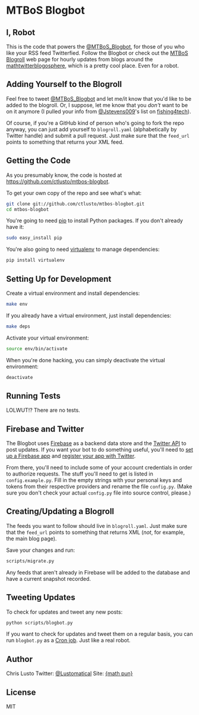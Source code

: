 MTBoS Blogbot
=============

I, Robot
--------
This is the code that powers the [@MTBoS_Blogbot](https://twitter.com/MTBoS_Blogbot), for those of you who like your RSS feed Twitterfied. Follow the Blogbot or check out the [MTBoS Blogroll](http://www.mtbos-blogroll.org/) web page for hourly updates from blogs around the [mathtwitterblogosphere](http://mathtwitterblogosphere.weebly.com/), which is a pretty cool place. Even for a robot.

Adding Yourself to the Blogroll
-------------------------------
Feel free to tweet [@MTBoS_Blogbot](https://twitter.com/MTBoS_Blogbot) and let me/it know that you'd like to be added to the blogroll. Or, I suppose, let me know that you *don't* want to be on it anymore (I pulled your info from [@Jstevens009](https://twitter.com/Jstevens009)'s list on [fishing4tech](http://www.fishing4tech.com/mtbos.html)).

Of course, if you're a GitHub kind of person who's going to fork the repo anyway, you can just add yourself to `blogroll.yaml` (alphabetically by Twitter handle) and submit a pull request. Just make sure that the `feed_url` points to something that returns your XML feed.

Getting the Code
----------------
As you presumably know, the code is hosted at https://github.com/ctlusto/mtbos-blogbot.

To get your own copy of the repo and see what's what:
```bash
git clone git://github.com/ctlusto/mtbos-blogbot.git
cd mtbos-blogbot
```
You're going to need [pip](https://pip.pypa.io/en/stable/) to install Python packages. If you don't already have it:
```bash
sudo easy_install pip
```

You're also going to need [virtualenv](https://virtualenv.readthedocs.org/en/latest/) to manage dependencies:
```bash
pip install virtualenv
```

Setting Up for Development
--------------------------
Create a virtual environment and install dependencies:
```bash
make env
```

If you already have a virtual environment, just install dependencies:
```bash
make deps
```

Activate your virtual environment:
```bash
source env/bin/activate
```

When you're done hacking, you can simply deactivate the virtual environment:
```bash
deactivate
```

Running Tests
-------------
LOLWUT!? There are no tests.

Firebase and Twitter
--------------------
The Blogbot uses [Firebase](https://www.firebase.com/) as a backend data store and the [Twitter API](https://dev.twitter.com/overview/documentation) to post updates. If you want your bot to do something useful, you'll need to [set up a Firebase app](https://www.firebase.com/docs/web/guide/setup.html) and [register your app with Twitter](https://apps.twitter.com/).

From there, you'll need to include some of your account credentials in order to authorize requests. The stuff you'll need to get is listed in `config.example.py`. Fill in the empty strings with your personal keys and tokens from their respective providers and rename the file `config.py`. (Make sure you don't check your actual `config.py` file into source control, please.)

Creating/Updating a Blogroll
----------------------------
The feeds you want to follow should live in `blogroll.yaml`. Just make sure that the `feed_url` points to something that returns XML (*not*, for example, the main blog page).

Save your changes and run:
```bash
scripts/migrate.py
```
Any feeds that aren't already in Firebase will be added to the database and have a current snapshot recorded.

Tweeting Updates
----------------
To check for updates and tweet any new posts:
```bash
python scripts/blogbot.py
```

If you want to check for updates and tweet them on a regular basis, you can run `blogbot.py` as a [Cron job](https://en.wikipedia.org/wiki/Cron). Just like a real robot.

Author
------
Chris Lusto
Twitter: [@Lustomatical](https://twitter.com/lustomatical)
Site: [{math pun}](http://chrislusto.com/)

License
-------
MIT

